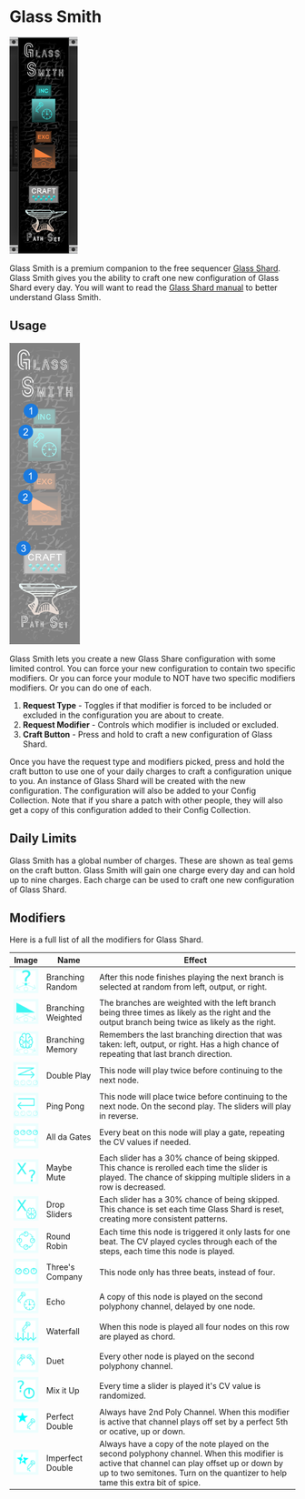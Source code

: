 # Glass Smith
![Image of GlassSmith module](../images/GlassSmith.png)

Glass Smith is a premium companion to the free sequencer [Glass Shard](https://library.vcvrack.com/PathSet-GlassShard/GlassShard). Glass Smith gives you the ability to craft one new configuration of Glass Shard every day. You will want to read the [Glass Shard manual](https://github.com/patheros/PathSetManuals/blob/main/modules/GlassShard.md) to better understand Glass Smith.

## Usage

![Image of controls](../images/GlassSmith/labels.png)

Glass Smith lets you create a new Glass Share configuration with some limited control. You can force your new configuration to contain two specific modifiers. Or you can force your module to NOT have two specific modifiers modifiers. Or you can do one of each.

1. **Request Type** - Toggles if that modifier is forced to be included or excluded in the configuration you are about to create. 
2. **Request Modifier** - Controls which modifier is included or excluded.
3. **Craft Button** - Press and hold to craft a new configuration of Glass Shard.

Once you have the request type and modifiers picked, press and hold the craft button to use one of your daily charges to craft a configuration unique to you. An instance of Glass Shard will be created with the new configuration. The configuration will also be added to your Config Collection. Note that if you share a patch with other people, they will also get a copy of this configuration added to their Config Collection.

## Daily Limits

Glass Smith has a global number of charges. These are shown as teal gems on the craft button. Glass Smith will gain one charge every day and can hold up to nine charges. Each charge can be used to craft one new configuration of Glass Shard.

## Modifiers

Here is a full list of all the modifiers for Glass Shard.

| Image    | Name     | Effect   |
| -------- | -------- | -------- |
| ![Branching Random](../images/GlassShard/modifiers/Effect_branch_random.svg) | Branching Random | After this node finishes playing the next branch is selected at random from left, output, or right. |
| ![Branching Weighted](../images/GlassShard/modifiers/Effect_branch_weight.svg) | Branching Weighted | The branches are weighted with the left branch being three times as likely as the right and the output branch being twice as likely as the right. |
| ![Branching Memory](../images/GlassShard/modifiers/Effect_branch_sticky.svg) | Branching Memory | Remembers the last branching direction that was taken: left, output, or right. Has a high chance of repeating that last branch direction. |
| ![Double Play](../images/GlassShard/modifiers/Effect_repeat_node_forward.svg) | Double Play | This node will play twice before continuing to the next node. |
| ![Ping Pong](../images/GlassShard/modifiers/Effect_repeat_node_backward.svg) | Ping Pong | This node will place twice before continuing to the next node. On the second play. The sliders will play in reverse. |
| ![All da Gates](../images/GlassShard/modifiers/Effect_runs.svg) | All da Gates | Every beat on this node will play a gate, repeating the CV values if needed. |
| ![Maybe Mute](../images/GlassShard/modifiers/Effect_mute_chance.svg) | Maybe Mute | Each slider has a 30% chance of being skipped. This chance is rerolled each time the slider is played. The chance of skipping multiple sliders in a row is decreased. |
| ![Drop Sliders](../images/GlassShard/modifiers/Effect_mute_deal.svg) | Drop Sliders | Each slider has a 30% chance of being skipped. This chance is set each time Glass Shard is reset, creating more consistent patterns. |
| ![Round Robin](../images/GlassShard/modifiers/Effect_cycle_knobs.svg) | Round Robin | Each time this node is triggered it only lasts for one beat. The CV played cycles through each of the steps, each time this node is played. |
| ![Three's Company](../images/GlassShard/modifiers/Effect_three_knobs.svg) | Three's Company | This node only has three beats, instead of four. |
| ![Echo](../images/GlassShard/modifiers/Effect_echo.svg) | Echo | A copy of this node is played on the second polyphony channel, delayed by one node. |
| ![Waterfall](../images/GlassShard/modifiers/Effect_waterfall.svg) | Waterfall | When this node is played all four nodes on this row are played as chord. |
| ![Duet](../images/GlassShard/modifiers/Effect_split.svg) | Duet | Every other node is played on the second polyphony channel. |
| ![Mix it Up](../images/GlassShard/modifiers/Effect_change_each_play.svg) | Mix it Up | Every time a slider is played it's CV value is randomized. |
| ![Perfect Double](../images/GlassShard/modifiers/Effect_perfect_double.svg) | Perfect Double | Always have 2nd Poly Channel. When this modifier is active that channel plays off set by a perfect 5th or ocative, up or down. |
| ![Imperfect Double](../images/GlassShard/modifiers/Effect_imperfect_double.svg) | Imperfect Double | Always have a copy of the note played on the second polyphony channel. When this modifier is active that channel can play offset up or down by up to two semitones. Turn on the quantizer to help tame this extra bit of spice.|
